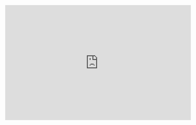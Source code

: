 <iframe width="600" height="371" seamless frameborder="0" scrolling="no" src="https://docs.google.com/spreadsheets/d/e/2PACX-1vS9SJyivc2hgoT5bprftAWun5K0Y9E0pO32o3PTY6gg9W65pLoK_48nysDnKDSL2FuQZxs4LOA1bb8j/pubchart?oid=1093980947&amp;format=interactive"></iframe>

